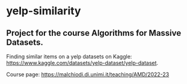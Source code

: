 # yelp-similarity
## Project for the course Algorithms for Massive Datasets. 
Finding similar items on a yelp datasets on Kaggle: https://www.kaggle.com/datasets/yelp-dataset/yelp-dataset.

Course page: https://malchiodi.di.unimi.it/teaching/AMD/2022-23
